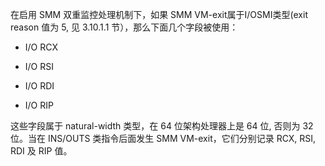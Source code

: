 
在启用 SMM 双重监控处理机制下，如果 SMM VM-exit属于I/OSMI类型(exit  reason 值为 5, 见 3.10.1.1 节），那么下面几个字段被使用：

* I/O RCX

* I/O RSI

* I/O RDI

* I/O RIP

这些字段属于 natural-width 类型，在 64 位架构处理器上是 64 位, 否则为 32位。当在 INS/OUTS 类指令后面发生 SMM VM-exit，它们分别记录 RCX, RSI, RDI 及 RIP 值。